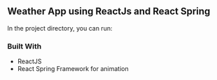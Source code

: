 
## Weather App using ReactJs and React Spring

In the project directory, you can run:

### Built With
- ReactJS
- React Spring Framework for animation
